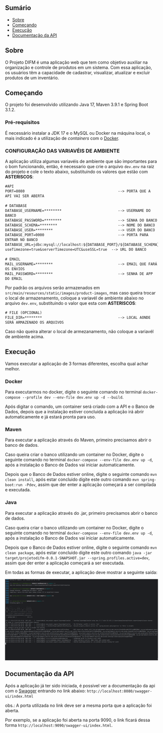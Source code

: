 ## Sumário

- [Sobre](#about)
- [Começando](#started)
- [Execução](#execution)
- [Documentação da API](#documentacao)

## Sobre <a name = "about"></a>

O Projeto DIFM é uma aplicação web que tem como objetivo auxiliar na organização e controle de produtos em um sistema. 
Com essa aplicação, os usuários têm a capacidade de cadastrar, visualizar, atualizar e excluir produtos de um inventário. 

## Começando <a name = "started"></a>

O projeto foi desenvolvido utilizando Java 17, Maven 3.9.1 e Spring Boot 3.1.2. 

### Pré-requisitos

É necessário instalar a JDK 17 e o MySQL ou Docker na máquina local, o mais indicado é a utilização de _containers_ com o [Docker](https://www.docker.com/).

### CONFIGURAÇÃO DAS VARIAVÉIS DE AMBIENTE

A aplicação utiliza algumas variavéis de ambiente que são importantes para o bom funcionando, então, é necessario que crie o arquivo ```dev.env``` na raiz do projeto e cole o texto abaixo, substituindo os valores que estão com **ASTERISCOS**:
```
#API
PORT=8080                                           --> PORTA QUE A API VAI SER ABERTA

# DATABASE        
DATABASE_USERNAME=********                          --> USERNAME DO BANCO
DATABASE_PASSWORD=********                          --> SENHA DO BANCO
DATABASE_SCHEMA=********                            --> NOME DO BANCO
DATABASE_USER=********                              --> USER DO BANCO
DATABASE_PORT=0000                                  --> PORTA PARA ENTRAR NO BANCO
DATABASE_URL=jdbc:mysql://localhost:${DATABASE_PORT}/${DATABASE_SCHEMA}?useTimezone=true&serverTimezone=UTC&useSSL=true  --> URL DO BANCO

# EMAIL
MAIL_USERNAME=********                              --> EMAIL QUE FARÁ OS ENVIOS
MAIL_PASSWORD=********                              --> SENHA DE APP DO EMAIL
```

Por padrão os arquivos serão armazenados em ```src/main/resources/static/images/product-images```, mas caso queira trocar o local de armazenamento, coloque a variavél de ambiente abaixo no arquivo ```dev.env```, substituindo o valor que esta com **ASTERISCOS**:
```
# FILE (OPCIONAL)
FILE_DIR=********                                   --> LOCAL AONDE SERÁ ARMAZENADO OS ARQUIVOS
```

Caso não queira alterar o local de armezanamento, não coloque a variavél de ambiente acima.

## Execução <a name = "execution"></a>

Vamos executar a aplicação de 3 formas diferentes, escolha qual achar melhor.

### Docker

Para executarmos no docker, digite o seguinte comando no terminal ```docker-compose --profile dev --env-file dev.env up -d --build```.

Após digitar o comando, um container será criado com a API e o Banco de Dados, depois que a instalação estiver concluida a aplicação irá abrir automaticamente e já estará pronta para uso.

### Maven

Para executar a aplicação através do Maven, primeiro precisamos abrir o banco de dados.

Caso queira criar o banco utilizando um container no Docker, digite o seguinte comando no terminal ```docker-compose --env-file dev.env up -d```, após a instalação o Banco de Dados vai iniciar automaticamente.

Depois que o Banco de Dados estiver online, digite o seguinte comando ```mvn clean install```, após estar concluido digite este outro comando ```mvn spring-boot:run -Pdev```, assim que der enter a aplicação começará a ser compilada e executada.

### Java

Para executar a aplicação através do .jar, primeiro precisamos abrir o banco de dados.

Caso queira criar o banco utilizando um container no Docker, digite o seguinte comando no terminal ```docker-compose --env-file dev.env up -d```, após a instalação o Banco de Dados vai iniciar automaticamente.

Depois que o Banco de Dados estiver online, digite o seguinte comando ```mvn clean package```, após estar concluido digite este outro comando ```java -jar target/projetodifm-0.0.1-SNAPSHOT.jar --spring.profiles.active=dev```, assim que der enter a aplicação começará a ser executada. 

Em todas as formas de executar, a aplicação deve mostrar a seguinte saída:

![spring_output](spring-out.png)

## Documentação da API <a name = "documentacao"></a>

Após a aplicação já ter sido iniciada, é possivel ver a documentação da api com o [Swagger](https://swagger.io/) entrando no link abaixo:
 ```http://localhost:8080/swagger-ui/index.html```
 
 obs.: A porta utilizada no link deve ser a mesma porta que a aplicação foi aberta.

 Por exemplo, se a aplicação foi aberta na porta 9090, o link ficará dessa forma ```http://localhost:9090/swagger-ui/index.html```.
